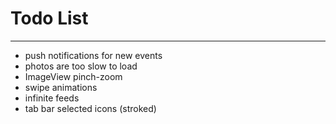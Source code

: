 # Todo List

---

* push notifications for new events
* photos are too slow to load
* ImageView pinch-zoom
* swipe animations
* infinite feeds
* tab bar selected icons (stroked)
